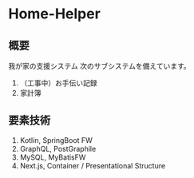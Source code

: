 # Home-Helper
## 概要
我が家の支援システム
次のサブシステムを備えています。
1. （工事中）お手伝い記録
1. 家計簿

## 要素技術
1. Kotlin, SpringBoot FW
1. GraphQL, PostGraphile
1. MySQL, MyBatisFW
1. Next.js, Container / Presentational Structure
